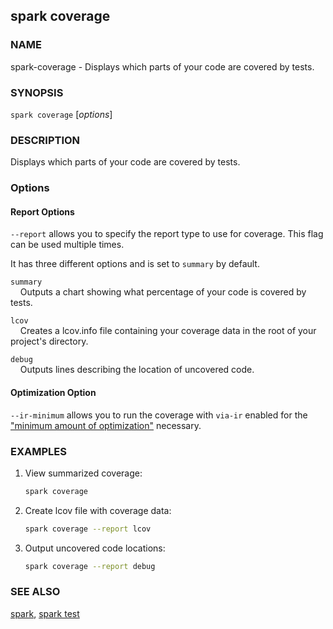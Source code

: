 ## spark coverage

### NAME

spark-coverage - Displays which parts of your code are covered by tests.

### SYNOPSIS

`spark coverage` [*options*]

### DESCRIPTION

Displays which parts of your code are covered by tests.

### Options

#### Report Options

`--report` allows you to specify the report type to use for coverage. This flag can be used multiple times.

It has three different options and is set to `summary` by default.

`summary`  
&nbsp;&nbsp;&nbsp;&nbsp;Outputs a chart showing what percentage of your code is covered by tests.

`lcov`  
&nbsp;&nbsp;&nbsp;&nbsp;Creates a lcov.info file containing your coverage data in the root of your project's directory.

`debug`  
&nbsp;&nbsp;&nbsp;&nbsp;Outputs lines describing the location of uncovered code.

<!-- {{#include common-options.md}} -->

#### Optimization Option

`--ir-minimum` allows you to run the coverage with `via-ir` enabled for the ["minimum amount of optimization"](https://github.com/ethereum/solidity/issues/12533#issuecomment-1013073350) necessary.

### EXAMPLES

1. View summarized coverage:

   ```sh
   spark coverage
   ```

2. Create lcov file with coverage data:

   ```sh
   spark coverage --report lcov
   ```

3. Output uncovered code locations:
   ```sh
   spark coverage --report debug
   ```

### SEE ALSO

[spark](./spark.md), [spark test](./spark-test.md)

